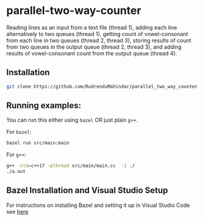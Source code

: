 # parallel-two-way-counter
Reading lines as an input from a text file (thread 1), adding each line alternatively to two queues (thread 1), getting count of vowel-consonant from each line in two queues (thread 2, thread 3), storing results of count from two queues in the output queue (thread 2, thread 3), and adding results of vowel-consonant count from the output queue (thread 4).


## Installation

```bash
git clone https://github.com/RudrenduMahindar/parallel_two_way_counter.git
```

## Running examples:

You can run this either using `bazel` OR just plain `g++`.

For `bazel`:

```bash
bazel run src/main:main
```

For `g++`:
```bash
g++ -std=c++17 -pthread src/main/main.cc  -I ./
./a.out
```

## Bazel Installation and Visual Studio Setup
For instructions on installing Bazel and setting it up in Visual Studio Code see [here](https://github.com/ourarash/cpp-template)

